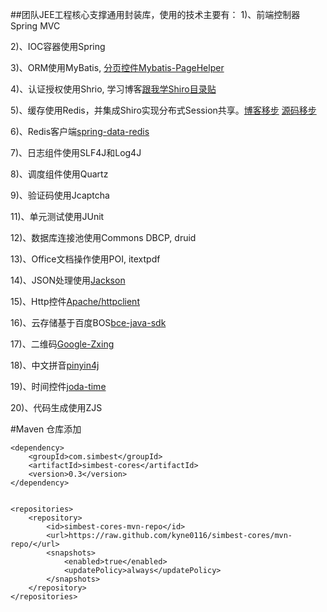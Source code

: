 ##团队JEE工程核心支撑通用封装库，使用的技术主要有：
  1)、前端控制器Spring MVC
  
  2)、IOC容器使用Spring

  3)、ORM使用MyBatis, [分页控件Mybatis-PageHelper](https://github.com/pagehelper/Mybatis-PageHelper "Mybatis-PageHelper")
    
  4)、认证授权使用Shrio, 学习博客[跟我学Shiro目录贴](http://jinnianshilongnian.iteye.com/blog/2018398)

  5)、缓存使用Redis，并集成Shiro实现分布式Session共享。[博客移步](http://blog.csdn.net/lishehe/article/details/45223477) [源码移步](https://github.com/alexxiyang/shiro-redis)

  6)、Redis客户端[spring-data-redis](https://github.com/spring-projects/spring-data-redis)	      

  7)、日志组件使用SLF4J和Log4J

  8)、调度组件使用Quartz

  9)、验证码使用Jcaptcha

  11)、单元测试使用JUnit
    
  12)、数据库连接池使用Commons DBCP, druid

  13)、Office文档操作使用POI, itextpdf		
	
  14)、JSON处理使用[Jackson](https://github.com/FasterXML/jackson-databind)	
	
  15)、Http控件[Apache/httpclient](https://github.com/apache/httpclient)
	
  16)、云存储基于百度BOS[bce-java-sdk](https://github.com/baidubce/bce-sdk-java)
	
  17)、二维码[Google-Zxing](https://github.com/zxing/zxing)
	
  18)、中文拼音[pinyin4j](https://github.com/belerweb/pinyin4j)

  19)、时间控件[joda-time](https://github.com/JodaOrg/joda-time)
	
  20)、代码生成使用ZJS 

#Maven 仓库添加
```
<dependency>
	<groupId>com.simbest</groupId>
	<artifactId>simbest-cores</artifactId>
	<version>0.3</version>
</dependency>
		
		
<repositories>
	<repository>
		<id>simbest-cores-mvn-repo</id>
		<url>https://raw.github.com/kyne0116/simbest-cores/mvn-repo/</url>
		<snapshots>
			<enabled>true</enabled>
			<updatePolicy>always</updatePolicy>
		</snapshots>
	</repository>
</repositories>	
```
